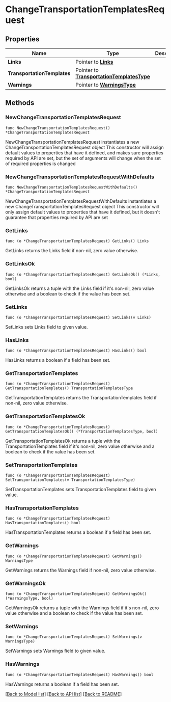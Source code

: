 # ChangeTransportationTemplatesRequest

## Properties

Name | Type | Description | Notes
------------ | ------------- | ------------- | -------------
**Links** | Pointer to [**Links**](Links.md) |  | [optional] 
**TransportationTemplates** | Pointer to [**TransportationTemplatesType**](TransportationTemplatesType.md) |  | [optional] 
**Warnings** | Pointer to [**WarningsType**](WarningsType.md) |  | [optional] 

## Methods

### NewChangeTransportationTemplatesRequest

`func NewChangeTransportationTemplatesRequest() *ChangeTransportationTemplatesRequest`

NewChangeTransportationTemplatesRequest instantiates a new ChangeTransportationTemplatesRequest object
This constructor will assign default values to properties that have it defined,
and makes sure properties required by API are set, but the set of arguments
will change when the set of required properties is changed

### NewChangeTransportationTemplatesRequestWithDefaults

`func NewChangeTransportationTemplatesRequestWithDefaults() *ChangeTransportationTemplatesRequest`

NewChangeTransportationTemplatesRequestWithDefaults instantiates a new ChangeTransportationTemplatesRequest object
This constructor will only assign default values to properties that have it defined,
but it doesn't guarantee that properties required by API are set

### GetLinks

`func (o *ChangeTransportationTemplatesRequest) GetLinks() Links`

GetLinks returns the Links field if non-nil, zero value otherwise.

### GetLinksOk

`func (o *ChangeTransportationTemplatesRequest) GetLinksOk() (*Links, bool)`

GetLinksOk returns a tuple with the Links field if it's non-nil, zero value otherwise
and a boolean to check if the value has been set.

### SetLinks

`func (o *ChangeTransportationTemplatesRequest) SetLinks(v Links)`

SetLinks sets Links field to given value.

### HasLinks

`func (o *ChangeTransportationTemplatesRequest) HasLinks() bool`

HasLinks returns a boolean if a field has been set.

### GetTransportationTemplates

`func (o *ChangeTransportationTemplatesRequest) GetTransportationTemplates() TransportationTemplatesType`

GetTransportationTemplates returns the TransportationTemplates field if non-nil, zero value otherwise.

### GetTransportationTemplatesOk

`func (o *ChangeTransportationTemplatesRequest) GetTransportationTemplatesOk() (*TransportationTemplatesType, bool)`

GetTransportationTemplatesOk returns a tuple with the TransportationTemplates field if it's non-nil, zero value otherwise
and a boolean to check if the value has been set.

### SetTransportationTemplates

`func (o *ChangeTransportationTemplatesRequest) SetTransportationTemplates(v TransportationTemplatesType)`

SetTransportationTemplates sets TransportationTemplates field to given value.

### HasTransportationTemplates

`func (o *ChangeTransportationTemplatesRequest) HasTransportationTemplates() bool`

HasTransportationTemplates returns a boolean if a field has been set.

### GetWarnings

`func (o *ChangeTransportationTemplatesRequest) GetWarnings() WarningsType`

GetWarnings returns the Warnings field if non-nil, zero value otherwise.

### GetWarningsOk

`func (o *ChangeTransportationTemplatesRequest) GetWarningsOk() (*WarningsType, bool)`

GetWarningsOk returns a tuple with the Warnings field if it's non-nil, zero value otherwise
and a boolean to check if the value has been set.

### SetWarnings

`func (o *ChangeTransportationTemplatesRequest) SetWarnings(v WarningsType)`

SetWarnings sets Warnings field to given value.

### HasWarnings

`func (o *ChangeTransportationTemplatesRequest) HasWarnings() bool`

HasWarnings returns a boolean if a field has been set.


[[Back to Model list]](../README.md#documentation-for-models) [[Back to API list]](../README.md#documentation-for-api-endpoints) [[Back to README]](../README.md)


